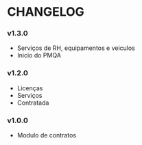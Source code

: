 # CHANGELOG
### v1.3.0
- Serviços de RH, equipamentos e veiculos
- Inicio do PMQA

### v1.2.0
- Licenças
- Serviços
- Contratada

### v1.0.0
- Modulo de contratos
